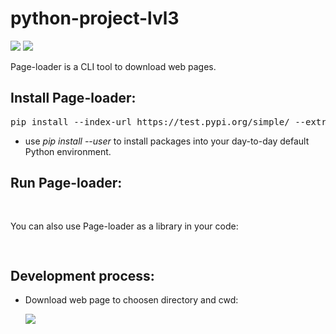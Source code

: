 <h1>python-project-lvl3</h1>
<div>
  <p>
    <a href="https://codeclimate.com/github/sdemikhov/python-project-lvl3/maintainability"><img src="https://api.codeclimate.com/v1/badges/6e5bd221dd513f646112/maintainability" /></a>
    <a https://travis-ci.org/sdemikhov/python-project-lvl3.svg?branch=master"><img src="https://travis-ci.org/sdemikhov/python-project-lvl3.svg?branch=master" /></a>
  </p>
  <p>Page-loader is a CLI tool to download web pages.</p>
  <h2>Install Page-loader:</h2>
  <pre>pip install --index-url https://test.pypi.org/simple/ --extra-index-url https://pypi.python.org/pypi/ sdemikhov-page-loader</pre>
  <ul>
    <li>use <em>pip install --user</em> to install packages into your day-to-day default Python environment.</li>
   </ul>
  <h2>Run Page-loader:</h2>
<pre>

</pre>
  <p>You can also use Page-loader as a library in your code:</p>
<pre>

</pre>
  <h2>Development process:</h2>
  <ul>
    <li>
      <p>Download web page to choosen directory and cwd:</p>
      <p><a href="https://asciinema.org/a/hPtCshE94U1CyxID48RGDE2qg" target="_blank"><img src="https://asciinema.org/a/hPtCshE94U1CyxID48RGDE2qg.svg" /></a></p>
    </li>
  </ul>
</div>
